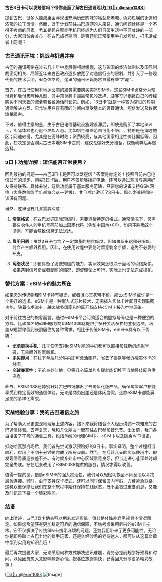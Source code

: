 **古巴3日卡可以发短信吗？带你全面了解古巴通讯现状[[TG💪+ @esim1088](https://t.me/s/esim1088)]**

提到古巴，很多人脑海里会浮现出充满历史韵味的哈瓦那老城、色彩斑斓的街道和浓郁的拉丁风情。然而，对于计划前往古巴旅游的人来说，通讯问题始终是一个不得不考虑的因素。尤其是现在智能手机已经成为人们日常生活中不可或缺的一部分，大家自然会关心：在古巴旅行期间，是否还能正常使用手机发短信、打电话或者上网呢？

### 古巴通讯环境：挑战与机遇并存

古巴的通讯网络在过去几十年中发展得相对缓慢，这与该国的经济体制以及国际制裁密切相关。尽管近年来古巴政府逐步放宽了对通信行业的限制，并引入了一些现代化的技术手段，但总体来说，这里的通讯环境仍然显得有些“古老”。

首先，在古巴使用本地运营商的服务需要购买实体SIM卡。这些SIM卡通常分为预付费和后付费两种类型，其中预付费卡是最常见的选择。游客可以根据自己的行程购买不同天数的流量套餐或通话时长包。例如，“3日卡”就是一种较为常见的短期通信解决方案，它允许用户在有限的时间内享受基本的语音通话、短信发送及数据流量服务。

不过，值得注意的是，由于古巴电信基础设施建设滞后，即使是购买了本地SIM卡，实际体验也可能不尽如人意。比如信号覆盖范围可能不够广，特别是在偏远地区；网速较慢，尤其是在高峰时段；资费较高，与其他国家相比性价比偏低等。因此，在决定是否购买古巴本地SIM卡之前，建议先做好充分准备，权衡利弊后再做选择。

### 3日卡功能详解：短信能否正常使用？

回到最初的问题——古巴3日卡是否可以发短信？答案是肯定的！按照目前古巴电信公司的规定，购买3日卡后，用户不仅能够拨打电话，还可以通过短信与亲朋好友保持联系。具体来说，短信功能属于基本服务范畴，只要您的设备支持GSM网络（大多数智能手机都符合这一要求），并且成功激活了3日卡，那么发送短信应该没有问题。

当然，这里也有几点需要注意：

1. **短信格式**：在古巴发送国际短信时，需要遵循特定的格式。通常情况下，您需要在收件人的手机号码前加上国家代码（例如中国为+86）。如果不熟悉这个规则，可能会导致信息无法送达。
   
2. **费用问题**：虽然3日卡包含了一定数量的短信额度，但如果超出这部分限额，则会产生额外费用。因此，在使用过程中要随时留意剩余余额，避免不必要的开支。

3. **网络状况**：即便具备了发送短信的能力，实际效果还取决于当地的网络条件。如果遇到信号弱或者断网的情况，即使理论上可行，实际上也无法完成操作。

### 替代方案：eSIM卡的魅力所在

如果您对传统物理SIM卡持有疑虑，或者担心其携带不便，那么eSIM卡或许是一个更好的选择。eSIM卡是一种嵌入式芯片技术，无需插入实体卡片即可实现联网功能。随着技术进步，越来越多国家和地区开始支持eSIM卡接入本地网络。

对于前往古巴的旅客而言，通过eSIM卡平台订购适合的虚拟号码也是一种便捷的方式。比如知名的eSIM服务商ESIM1088就提供了多种灵活多样的套餐选项，涵盖从短暂停留到长期居住的各种需求。相比于传统SIM卡，eSIM卡具有以下优势：

- **无须更换手机**：几乎任何支持eSIM功能的手机都可以直接加载新的虚拟号码，无需额外购置新机。
- **即买即用**：在线下单后几分钟内即可激活账户，省去了排队等候办理实体卡的时间。
- **全球兼容性**：无论身处何地，只需几个简单的步骤就能切换至当地最佳网络供应商。

此外，ESIM1088还特别针对古巴市场推出了专属优化版产品，确保每位客户都能享受到稳定高效的通信体验。无论是商务出差还是休闲度假，这款eSIM卡都能满足您的多样化需求。

### 实战经验分享：我的古巴通信之旅

为了帮助大家更直观地理解上述内容，接下来我将结合个人经历讲述一次难忘的古巴通信体验。去年夏天，我和几位朋友一起前往古巴参加音乐节。出发前，我们各自准备了不同的通信工具，包括传统的物理SIM卡、eSIM卡以及随身WiFi设备。

抵达哈瓦那机场后，我们首先尝试激活预购好的3日卡。事实证明，整个过程相当顺利，仅用了不到十分钟便完成了所有设置。然而，在后续几天的实际使用中，却发现信号质量参差不齐。有时候身处市中心区域信号良好，但当走进小巷深处时却完全失联。好在后来改用了ESIM1088提供的服务，情况才得以改善。

值得一提的是，借助eSIM卡的强大灵活性，我们可以轻松切换至不同频段以寻找最优连接。同时，由于支持双卡模式，还可以同时保留国内号码，方便紧急联络。这种双重保障让我们在整个旅程中始终保持在线状态，既不会错过重要消息，又能及时记录下每一个精彩瞬间。

### 结语

综上所述，古巴3日卡确实可以用来发送短信，但其整体性能还需视具体情况而定。如果您希望获得更加稳定可靠的通信保障，不妨考虑采用新兴的eSIM卡技术。它不仅解决了传统SIM卡携带麻烦的问题，还为我们带来了更多可能性。无论你是即将踏上古巴土地的新手玩家，还是久经沙场的老鸟达人，都可以从这篇文章中学到实用的知识点哦！

最后再次提醒大家，无论采用何种方式解决通讯难题，请务必提前规划好预算和时间，以免因疏忽大意影响旅途心情。祝各位旅途愉快，记得回来分享更多精彩故事！

[[TG💪+ @esim1088](https://t.me/s/esim1088) ![Image](https://i.postimg.cc/4NQfJmqS/Snipaste-2025-05-13-00-14-12.png)]